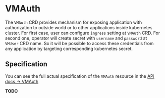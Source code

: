 # VMAuth

The `VMAuth` CRD provides mechanism for exposing application with authorization to outside world or to other applications inside kubernetes cluster.
For first case, user can configure `ingress` setting at `VMAuth` CRD. For second one, operator will create secret with `username` and `password` at `VMUser` CRD name.
So it will be possible to access these credentials from any application by targeting corresponding kubernetes secret.

## Specification

You can see the full actual specification of the `VMAuth` resource in
the [API docs -> VMAuth](https://docs.victoriametrics.com/operator/api.html#vmauth).

**TODO**
